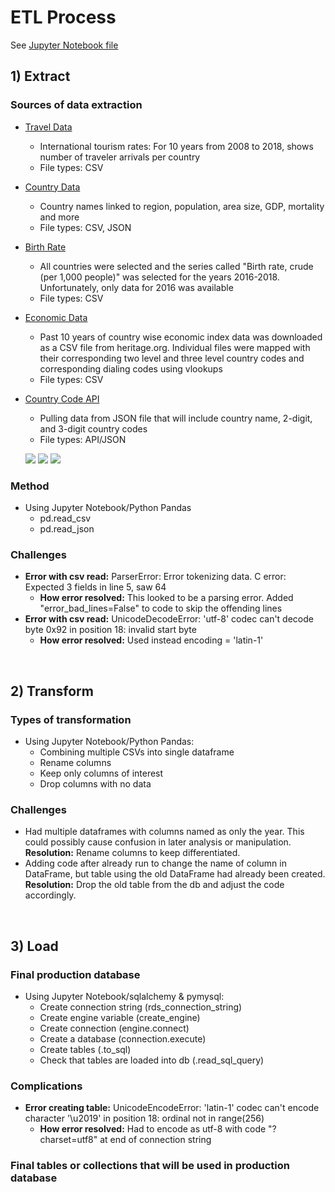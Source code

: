 # ETL Process #

See [Jupyter Notebook file](https://github.com/hollybergen/Data_Viz_GroupProj_ETL/blob/master/Happiness_Master.ipynb)

## 1) Extract ##

### Sources of data extraction ###

* [Travel Data](https://data.worldbank.org/indicator/ST.INT.ARVL?end=2017&start=1995&year_high_desc=false)
  * International tourism rates: For 10 years from 2008 to 2018, shows number of traveler arrivals per country
  * File types: CSV
* [Country Data](https://www.kaggle.com/fernandol/countries-of-the-world)
  * Country names linked to region, population, area size, GDP, mortality and more
  * File types: CSV, JSON
* [Birth Rate](https://databank.worldbank.org/data/reports.aspx?source=gender-statistics#)
  * All countries were selected and the series called "Birth rate, crude (per 1,000 people)" was selected for the years 2016-2018. Unfortunately, only data for 2016 was available
  * File types: CSV
* [Economic Data](https://www.heritage.org/index/explore?view=by-region-country-year&u=636907699184875439)
  * Past 10 years of country wise economic index data was downloaded as a CSV file from heritage.org. Individual files were mapped with their corresponding two level and three level country codes and corresponding dialing codes using vlookups
  * File types: CSV
* [Country Code API](https://restcountries.eu/)
  * Pulling data from JSON file that will include country name, 2-digit, and 3-digit country codes
  * File types: API/JSON
  
  ![](https://encrypted-tbn0.gstatic.com/images?q=tbn:ANd9GcQnlnvI90j2xfHv-iNWtOBKwa_2xRDuaAQxOE9_Tk0HNGaIRSCf)
  ![](https://cdn.iconscout.com/icon/free/png-256/json-file-1-504451.png)
  ![](https://banner2.kisspng.com/20180821/px/kisspng-application-programming-interface-logo-image-compu-i-can-develop-back-end-rest-api-for-your-service-f-5b7c8fe20af486.3712986915348899540449.jpg)
  
### Method ###
* Using Jupyter Notebook/Python Pandas
   * pd.read_csv
   * pd.read_json

### Challenges ###

* **Error with csv read:** ParserError: Error tokenizing data. C error: Expected 3 fields in line 5, saw 64  
  * **How error resolved:** This looked to be a parsing error. Added "error_bad_lines=False" to code to skip the offending lines
* **Error with csv read:** UnicodeDecodeError: 'utf-8' codec can't decode byte 0x92 in position 18: invalid start byte 
  * **How error resolved:** Used instead encoding = 'latin-1'

<br>

## 2) Transform ##

### Types of transformation ###
* Using Jupyter Notebook/Python Pandas:
  * Combining multiple CSVs into single dataframe
  * Rename columns
  * Keep only columns of interest
  * Drop columns with no data

### Challenges ###

* Had multiple dataframes with columns named as only the year. This could possibly cause confusion in later analysis or manipulation. **Resolution:** Rename columns to keep differentiated.
* Adding code after already run to change the name of column in DataFrame, but table using the old DataFrame had already been created. **Resolution:** Drop the old table from the db and adjust the code accordingly.

<br>

## 3) Load ##

### Final production database ### 

  * Using Jupyter Notebook/sqlalchemy & pymysql:
    * Create connection string (rds_connection_string)
    * Create engine variable (create_engine)
    * Create connection (engine.connect)
    * Create a database (connection.execute)
    * Create tables (.to_sql)
    * Check that tables are loaded into db (.read_sql_query)

### Complications ###

* **Error creating table:** UnicodeEncodeError: 'latin-1' codec can't encode character '\u2019' in position 18: ordinal not in range(256) 
  * **How error resolved:** Had to encode as utf-8 with code "?charset=utf8" at end of connection string

### Final tables or collections that will be used in production database ###
